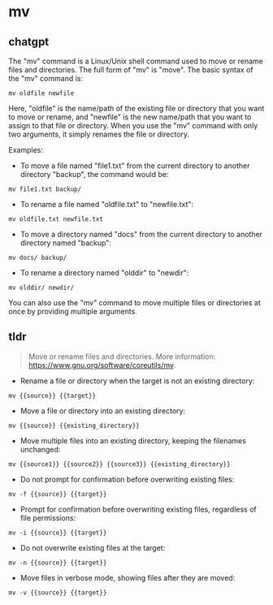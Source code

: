 # mv 
## chatgpt 
The "mv" command is a Linux/Unix shell command used to move or rename files and directories. The full form of "mv" is "move". The basic syntax of the "mv" command is:

```
mv oldfile newfile
```

Here, "oldfile" is the name/path of the existing file or directory that you want to move or rename, and "newfile" is the new name/path that you want to assign to that file or directory. When you use the "mv" command with only two arguments, it simply renames the file or directory.

Examples:
- To move a file named "file1.txt" from the current directory to another directory "backup", the command would be:
```
mv file1.txt backup/
```
- To rename a file named "oldfile.txt" to "newfile.txt":
```
mv oldfile.txt newfile.txt
```
- To move a directory named "docs" from the current directory to another directory named "backup":
```
mv docs/ backup/
```
- To rename a directory named "olddir" to "newdir":
```
mv olddir/ newdir/
```
You can also use the "mv" command to move multiple files or directories at once by providing multiple arguments. 

## tldr 
 
> Move or rename files and directories.
> More information: <https://www.gnu.org/software/coreutils/mv>.

- Rename a file or directory when the target is not an existing directory:

`mv {{source}} {{target}}`

- Move a file or directory into an existing directory:

`mv {{source}} {{existing_directory}}`

- Move multiple files into an existing directory, keeping the filenames unchanged:

`mv {{source1}} {{source2}} {{source3}} {{existing_directory}}`

- Do not prompt for confirmation before overwriting existing files:

`mv -f {{source}} {{target}}`

- Prompt for confirmation before overwriting existing files, regardless of file permissions:

`mv -i {{source}} {{target}}`

- Do not overwrite existing files at the target:

`mv -n {{source}} {{target}}`

- Move files in verbose mode, showing files after they are moved:

`mv -v {{source}} {{target}}`
